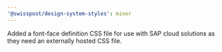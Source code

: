 ```yaml
---
'@swisspost/design-system-styles': minor
---
```


Added a font-face definition CSS file for use with SAP cloud solutions as they need an externally hosted CSS file.
